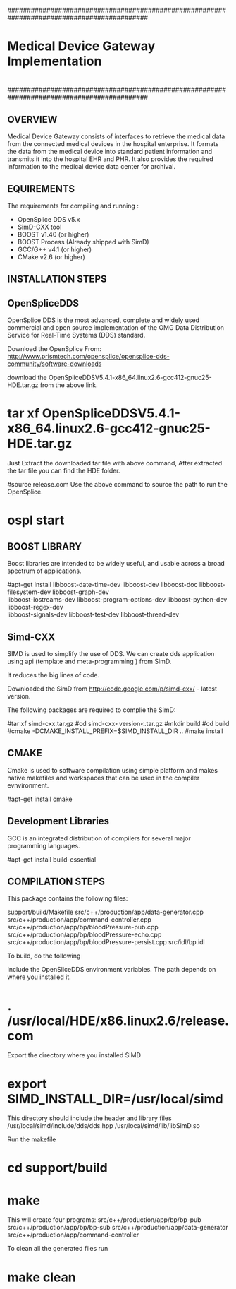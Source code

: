 ############################################################################################
#                                                                                          #
#			Medical Device Gateway Implementation                              #
#                                                                                          #
############################################################################################

OVERVIEW
--------
Medical Device Gateway consists of interfaces to retrieve the medical data from the connected 
medical devices in the hospital enterprise. It formats the data from the medical device into 
standard patient information and transmits it into the hospital EHR and PHR. 
It also provides the required information to the medical device data center for archival.


EQUIREMENTS
------------
The requirements for compiling and running :

- OpenSplice DDS v5.x  
- SimD-CXX tool
- BOOST v1.40 (or higher)
- BOOST Process (Already shipped with SimD)
- GCC/G++ v4.1 (or higher)
- CMake v2.6 (or higher)

INSTALLATION STEPS
------------------

OpenSpliceDDS
-------------
OpenSplice DDS is the most advanced, complete and widely used commercial and open source implementation 
of the OMG Data Distribution Service for Real-Time Systems (DDS) standard.

Download the OpenSplice From: 
http://www.prismtech.com/opensplice/opensplice-dds-community/software-downloads

download the OpenSpliceDDSV5.4.1-x86_64.linux2.6-gcc412-gnuc25-HDE.tar.gz from the above link.

# tar xf OpenSpliceDDSV5.4.1-x86_64.linux2.6-gcc412-gnuc25-HDE.tar.gz

Just Extract the downloaded tar file with above command, After extracted the tar file you can find the HDE folder.

#source release.com
Use the above command to source the path to run the OpenSplice.

# ospl start

BOOST LIBRARY
------------

Boost libraries are intended to be widely useful, and usable across a broad spectrum of applications. 

#apt-get install libboost-date-time-dev  libboost-dev libboost-doc libboost-filesystem-dev libboost-graph-dev \
libboost-iostreams-dev libboost-program-options-dev libboost-python-dev libboost-regex-dev \
libboost-signals-dev libboost-test-dev libboost-thread-dev



Simd-CXX
--------
SIMD is used to simplify the use of DDS. We can create dds application using api
(template and meta-programming )  from SimD.

It reduces the big lines of code. 

Downloaded the SimD from http://code.google.com/p/simd-cxx/ - latest version.

The following packages are required to complie the SimD:

#tar xf simd-cxx<version>.tar.gz
#cd simd-cxx<version<.tar.gz
#mkdir build
#cd build
#cmake -DCMAKE_INSTALL_PREFIX=$SIMD_INSTALL_DIR ..
#make install

CMAKE 
-------
Cmake is used to software compilation using simple platform and makes native makefiles and workspaces 
that can be used in the compiler evnvironment.

#apt-get install cmake

Development Libraries
---------------------
GCC is an integrated distribution of compilers for several major programming languages.

#apt-get install build-essential


COMPILATION STEPS
-----------------

This package contains the following files:

support/build/Makefile
src/c++/production/app/data-generator.cpp
src/c++/production/app/command-controller.cpp
src/c++/production/app/bp/bloodPressure-pub.cpp
src/c++/production/app/bp/bloodPressure-echo.cpp
src/c++/production/app/bp/bloodPressure-persist.cpp
src/idl/bp.idl

To build, do the following

Include the OpenSliceDDS environment variables.
The path depends on where you installed it.
# . /usr/local/HDE/x86.linux2.6/release.com

Export the directory where you installed SIMD
# export SIMD_INSTALL_DIR=/usr/local/simd

This directory should include the header and library files
/usr/local/simd/include/dds/dds.hpp
/usr/local/simd/lib/libSimD.so

Run the makefile
# cd support/build
# make

This will create four programs:
src/c++/production/app/bp/bp-pub
src/c++/production/app/bp/bp-sub
src/c++/production/app/data-generator
src/c++/production/app/command-controller

To clean all the generated files run
# make clean



